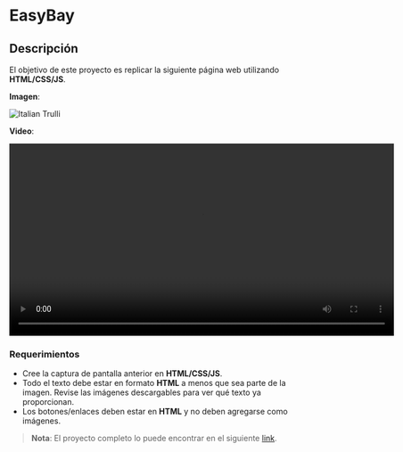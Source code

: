 # EasyBay 

## Descripción 
El objetivo de este proyecto es replicar la siguiente página web utilizando **HTML/CSS/JS**.

**Imagen**:

<img src="../paginaweb_con_html_css_javascript/images/succulentshop.png" alt="Italian Trulli">

**Video**:

<video width="690"  controls>
  <source src="../paginaweb_con_html_css_javascript/images/succulents-functionality.mp4" type="video/mp4">
</video>

### Requerimientos

- Cree la captura de pantalla anterior en **HTML/CSS/JS**.
- Todo el texto debe estar en formato **HTML** a menos que sea parte de la imagen. Revise las imágenes descargables para ver qué texto ya proporcionan.
- Los botones/enlaces deben estar en **HTML** y no deben agregarse como imágenes.

> **Nota**: El proyecto completo lo puede encontrar en el siguiente [link](https://github.com/vcanalesp/portafolio/tree/main/docs/projects/WebDevelopment/paginaweb_con_html_css_javascript).
